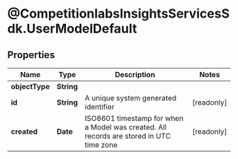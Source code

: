 # @CompetitionlabsInsightsServicesSdk.UserModelDefault

## Properties

Name | Type | Description | Notes
------------ | ------------- | ------------- | -------------
**objectType** | **String** |  | 
**id** | **String** | A unique system generated identifier | [readonly] 
**created** | **Date** | ISO8601 timestamp for when a Model was created. All records are stored in UTC time zone | [readonly] 


